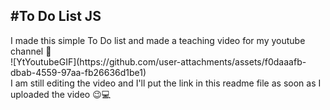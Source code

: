 #To Do List JS
---
<p>
  I made this simple To Do list and made a teaching video for my youtube channel 💫
  <br>
  ![YtYoutubeGIF](https://github.com/user-attachments/assets/f0daaafb-dbab-4559-97aa-fb26636d1be1) 
  <br>
  I am still editing the video and I'll put the link in this readme file as soon as I uploaded the video 😉💻
</p>
